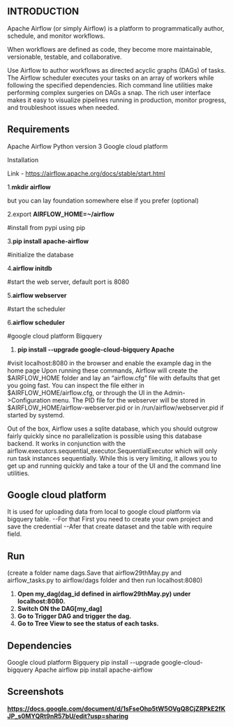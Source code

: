 ## INTRODUCTION
Apache Airflow (or simply Airflow) is a platform to programmatically author, schedule, and monitor workflows.

When workflows are defined as code, they become more maintainable, versionable, testable, and collaborative.

Use Airflow to author workflows as directed acyclic graphs (DAGs) of tasks. The Airflow scheduler executes your tasks on an array of workers while following the specified dependencies. Rich command line utilities make performing complex surgeries on DAGs a snap. The rich user interface makes it easy to visualize pipelines running in production, monitor progress, and troubleshoot issues when needed.


## Requirements
Apache Airflow Python version 3 Google cloud platform


Installation

Link - https://airflow.apache.org/docs/stable/start.html

1.**mkdir airflow**

but you can lay foundation somewhere else if you prefer (optional) 

2.export **AIRFLOW_HOME=~/airflow**

#install from pypi using pip

3.**pip install apache-airflow**

#initialize the database

4.**airflow initdb**

#start the web server, default port is 8080

5.**airflow webserver**

#start the scheduler

6.**airflow scheduler**

#google cloud platform Bigquery

1. **pip install --upgrade google-cloud-bigquery Apache**

#visit localhost:8080 in the browser and enable the example dag in the home page
Upon running these commands, Airflow will create the $AIRFLOW_HOME folder and lay an “airflow.cfg” file with defaults that get you going fast. You can inspect the file either in $AIRFLOW_HOME/airflow.cfg, or through the UI in the Admin->Configuration menu. The PID file for the webserver will be stored in $AIRFLOW_HOME/airflow-webserver.pid or in /run/airflow/webserver.pid if started by systemd.

Out of the box, Airflow uses a sqlite database, which you should outgrow fairly quickly since no parallelization is possible using this database backend. It works in conjunction with the airflow.executors.sequential_executor.SequentialExecutor which will only run task instances sequentially. While this is very limiting, it allows you to get up and running quickly and take a tour of the UI and the command line utilities.

## Google cloud platform
It is used for uploading data from local to google cloud platform via bigquery table. --For that First you need to create your own project and save the credential --Afer that create dataset and the table with require field.

## Run
(create a folder name dags.Save that airflow29thMay.py and airflow_tasks.py to airflow/dags folder and then run localhost:8080)

1. **Open my_dag(dag_id defined in airflow29thMay.py) under localhost:8080.**
2. **Switch ON the DAG[my_dag]**
3. **Go to Trigger DAG and trigger the dag.**
4. **Go to Tree View to see the status of each tasks.**

## Dependencies
Google cloud platform Bigquery pip install --upgrade google-cloud-bigquery Apache airflow pip install apache-airflow

## Screenshots
**https://docs.google.com/document/d/1sFseOhp5tW5OVgQ8CjZRPkE2fKJP_s0MYQRt9nR57bU/edit?usp=sharing**



